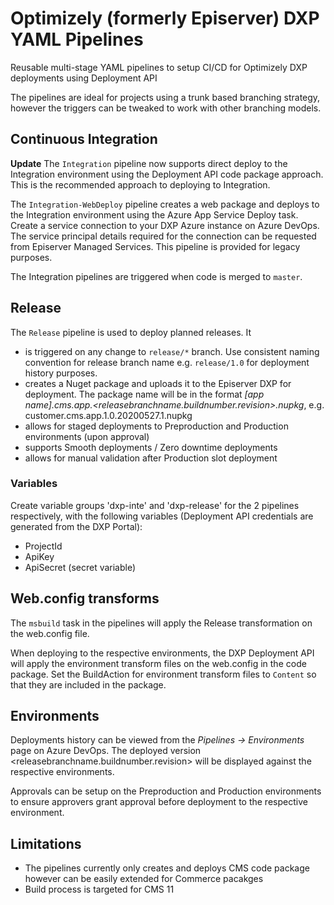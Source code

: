 # Optimizely (formerly Episerver) DXP YAML Pipelines
Reusable multi-stage YAML pipelines to setup CI/CD for Optimizely DXP deployments using Deployment API

The pipelines are ideal for projects using a trunk based branching strategy, however the triggers can be tweaked to work with other branching models.

## Continuous Integration

**Update** The `Integration` pipeline now supports direct deploy to the Integration environment using the Deployment API code package approach. This is the recommended approach to deploying to Integration.

The `Integration-WebDeploy` pipeline creates a web package and deploys to the Integration environment using the Azure App Service Deploy task. Create a service connection to your DXP Azure instance on Azure DevOps. The service principal details required for the connection can be requested from Episerver Managed Services. This pipeline is provided for legacy purposes.

The Integration pipelines are triggered when code is merged to `master`.

## Release

The `Release` pipeline is used to deploy planned releases. It 
- is triggered on any change to `release/*` branch. Use consistent naming convention for release branch name e.g. `release/1.0` for deployment history purposes.
- creates a Nuget package and uploads it to the Episerver DXP for deployment. The package name will be in the format _[app name].cms.app.<releasebranchname.buildnumber.revision>.nupkg_, e.g. customer.cms.app.1.0.20200527.1.nupkg
- allows for staged deployments to Preproduction and Production environments (upon approval) 
- supports Smooth deployments / Zero downtime deployments
- allows for manual validation after Production slot deployment

### Variables

Create variable groups 'dxp-inte' and 'dxp-release' for the 2 pipelines respectively, with the following variables (Deployment API credentials are generated from the DXP Portal):
- ProjectId
- ApiKey
- ApiSecret (secret variable)

## Web.config transforms

The `msbuild` task in the pipelines will apply the Release transformation on the web.config file.

When deploying to the respective environments, the DXP Deployment API will apply the environment transform files on the web.config in the code package. Set the BuildAction for environment transform files to `Content` so that they are included in the package.

## Environments

Deployments history can be viewed from the _Pipelines -> Environments_ page on Azure DevOps. The deployed version <releasebranchname.buildnumber.revision> will be displayed against the respective environments.

Approvals can be setup on the Preproduction and Production environments to ensure approvers grant approval before deployment to the respective environment. 

## Limitations

- The pipelines currently only creates and deploys CMS code package however can be easily extended for Commerce pacakges
- Build process is targeted for CMS 11

